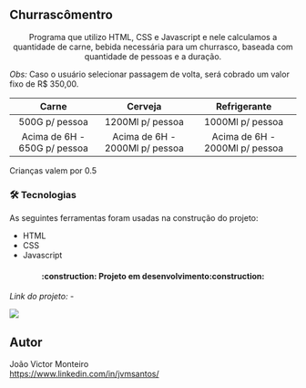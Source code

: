 ## Churrascômentro

<p align="center">Programa que utilizo HTML, CSS e Javascript e nele calculamos a quantidade de carne, bebida necessária para um churrasco, baseada com quantidade de pessoas e a duração.</p>

*Obs:* Caso o usuário selecionar passagem de volta, será cobrado um valor fixo de R$ 350,00.

Carne | Cerveja | Refrigerante
:-------: | :------: | :------:
500G p/ pessoa |1200Ml p/ pessoa |1000Ml p/ pessoa
Acima de 6H - 650G p/ pessoa | Acima de 6H - 2000Ml p/ pessoa  | Acima de 6H - 2000Ml p/ pessoa
Crianças valem por 0.5		


### 🛠 Tecnologias

As seguintes ferramentas foram usadas na construção do projeto:

- HTML
- CSS
- Javascript

<h4 align="center"> 
	:construction: Projeto em desenvolvimento:construction:
</h4>

*Link do projeto:* -

![](-)

## Autor
João Victor Monteiro <br />
https://www.linkedin.com/in/jvmsantos/